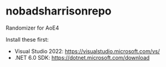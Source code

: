 # nobadsharrisonrepo
Randomizer for AoE4

Install these first:
- Visual Studio 2022: https://visualstudio.microsoft.com/vs/
- .NET 6.0 SDK: https://dotnet.microsoft.com/download
